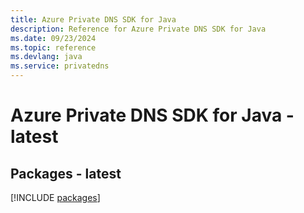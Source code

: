 ```yaml
---
title: Azure Private DNS SDK for Java
description: Reference for Azure Private DNS SDK for Java
ms.date: 09/23/2024
ms.topic: reference
ms.devlang: java
ms.service: privatedns
---
```

# Azure Private DNS SDK for Java - latest
## Packages - latest
[!INCLUDE [packages](private-dns-index.md)]